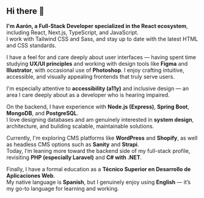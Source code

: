 ## Hi there 👋

**I'm Aarón, a Full-Stack Developer specialized in the React ecosystem**, including React, Next.js, TypeScript, and JavaScript.  
I work with Tailwind CSS and Sass, and stay up to date with the latest HTML and CSS standards.

I have a feel for and care deeply about user interfaces — having spent time studying **UX/UI principles** and working with design tools like **Figma** and **Illustrator**, with occasional use of **Photoshop**. I enjoy crafting intuitive, accessible, and visually appealing frontends that truly serve users.

I'm especially attentive to **accessibility (a11y)** and inclusive design — an area I care deeply about as a developer who is hearing impaired.

On the backend, I have experience with **Node.js (Express)**, **Spring Boot**, **MongoDB**, and **PostgreSQL**.  
I love designing databases and am genuinely interested in **system design**, architecture, and building scalable, maintainable solutions.

Currently, I'm exploring CMS platforms like **WordPress** and **Shopify**, as well as headless CMS options such as **Sanity** and **Strapi**.  
Today, I’m leaning more toward the backend side of my full-stack profile, revisiting **PHP (especially Laravel)** and **C# with .NET**.

Finally, I have a formal education as a **Técnico Superior en Desarrollo de Aplicaciones Web**.  
My native language is **Spanish**, but I genuinely enjoy using **English** — it’s my go-to language for learning and working.  
